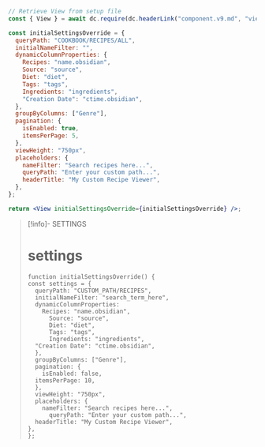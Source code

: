 






```jsx
// Retrieve View from setup file
const { View } = await dc.require(dc.headerLink("component.v9.md", "viewer"));

const initialSettingsOverride = {
  queryPath: "COOKBOOK/RECIPES/ALL",
  initialNameFilter: "",
  dynamicColumnProperties: {
    Recipes: "name.obsidian",
    Source: "source",
    Diet: "diet",
    Tags: "tags",
    Ingredients: "ingredients",
    "Creation Date": "ctime.obsidian",
  },
  groupByColumns: ["Genre"],
  pagination: {
    isEnabled: true,
    itemsPerPage: 5,
  },
  viewHeight: "750px",
  placeholders: {
    nameFilter: "Search recipes here...",
    queryPath: "Enter your custom path...",
    headerTitle: "My Custom Recipe Viewer",
  },
};

return <View initialSettingsOverride={initialSettingsOverride} />;
```


> [!info]- SETTINGS
> # settings
> ```tsx
> function initialSettingsOverride() {
> const settings = {
> 	queryPath: "CUSTOM_PATH/RECIPES",
> 	initialNameFilter: "search_term_here",
> 	dynamicColumnProperties: 
> 	  Recipes: "name.obsidian",
> 	    Source: "source",
> 	    Diet: "diet",
> 	    Tags: "tags",
> 	    Ingredients: "ingredients",
> 	"Creation Date": "ctime.obsidian",
> 	},
> 	groupByColumns: ["Genre"],
> 	pagination: {
> 	  isEnabled: false,
> 	itemsPerPage: 10,
> 	},
> 	viewHeight: "750px",
> 	placeholders: {
> 	  nameFilter: "Search recipes here...",
> 	    queryPath: "Enter your custom path...",
> 	headerTitle: "My Custom Recipe Viewer",
> },
> };
> ```





